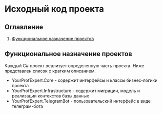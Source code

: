 # Исходный код проекта

## Оглавление

1. [Функциональное назначение проектов](#функциональное-назначение-проектов)

## Функциональное назначение проектов

Каждый C# проект реализует определенную часть проекта.
Ниже представлен список с кратким описанием.

+ YourProfExpert.Core - содержит интерфейсы и классы бизнес-логики проекта
+ YourProfExpert.Infrastructure - содержит миграции, модель и реализации контекстов базы данных
+ YourProfExpert.TelegramBot - пользовательский интерфейс в виде телеграм-бота